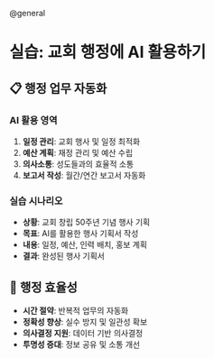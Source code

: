@general

# 실습: 교회 행정에 AI 활용하기

## 📋 행정 업무 자동화

### AI 활용 영역

1. **일정 관리**: 교회 행사 및 일정 최적화
2. **예산 계획**: 재정 관리 및 예산 수립
3. **의사소통**: 성도들과의 효율적 소통
4. **보고서 작성**: 월간/연간 보고서 자동화

### 실습 시나리오

- **상황**: 교회 창립 50주년 기념 행사 기획
- **목표**: AI를 활용한 행사 기획서 작성
- **내용**: 일정, 예산, 인력 배치, 홍보 계획
- **결과**: 완성된 행사 기획서

## 💼 행정 효율성

- **시간 절약**: 반복적 업무의 자동화
- **정확성 향상**: 실수 방지 및 일관성 확보
- **의사결정 지원**: 데이터 기반 의사결정
- **투명성 증대**: 정보 공유 및 소통 개선
